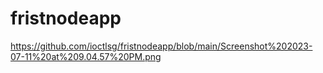 # fristnodeapp

https://github.com/ioctlsg/fristnodeapp/blob/main/Screenshot%202023-07-11%20at%209.04.57%20PM.png
